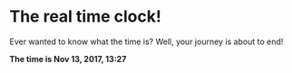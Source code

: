 # The real time clock!

Ever wanted to know what the time is? Well, your journey is about to end!

**The time is Nov 13, 2017, 13:27**